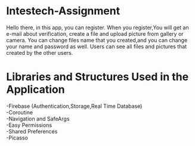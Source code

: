 # Intestech-Assignment
Hello there, in this app, you can register. When you register,You will get an e-mail about verification, create a file and upload picture from gallery or camera. You can change files name that you created,and you can change your name and password as well. Users can see all files and pictures that created by the other users.

# Libraries and Structures Used in the Application

-Firebase (Authentication,Storage,Real Time Database) </br>
-Coroutine </br>
-Navigation and SafeArgs </br>
-Easy Permissions </br>
-Shared Preferences </br>
-Picasso </br>
